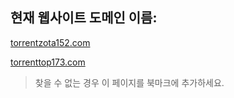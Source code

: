 ## 현재 웹사이트 도메인 이름:

[torrentzota152.com](https://torrentzota152.com)

[torrenttop173.com](https://torrenttop173.com)


> 찾을 수 없는 경우 이 페이지를 북마크에 추가하세요.
